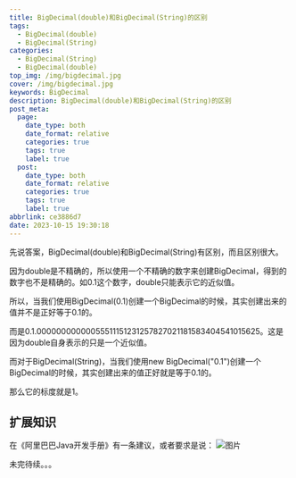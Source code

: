 ```yaml
---
title: BigDecimal(double)和BigDecimal(String)的区别
tags:
  - BigDecimal(double)
  - BigDecimal(String)
categories:
  - BigDecimal(String)
  - BigDecimal(double)
top_img: /img/bigdecimal.jpg
cover: /img/bigdecimal.jpg
keywords: BigDecimal
description: BigDecimal(double)和BigDecimal(String)的区别
post_meta:
  page:
    date_type: both
    date_format: relative
    categories: true
    tags: true
    label: true
  post:
    date_type: both
    date_format: relative
    categories: true
    tags: true
    label: true
abbrlink: ce3886d7
date: 2023-10-15 19:30:18
---
```

先说答案，BigDecimal(double)和BigDecimal(String)有区别，而且区别很大。

因为double是不精确的，所以使用一个不精确的数字来创建BigDecimal，得到的数字也不是精确的。如0.1这个数字，double只能表示它的近似值。

所以，当我们使用BigDecimal(0.1)创建一个BigDecimal的时候，其实创建出来的值并不是正好等于0.1的。

而是0.1.00000000000055511151231257827021181583404541015625。这是因为double自身表示的只是一个近似值。

而对于BigDecimal(String)，当我们使用new BigDecimal("0.1")创建一个BigDecimal的时候，其实创建出来的值正好就是等于0.1的。


那么它的标度就是1。


## 扩展知识
在《阿里巴巴Java开发手册》有一条建议，或者要求是说：
![图片](/img/decimal-wenzhang-1.png)



未完待续。。。
